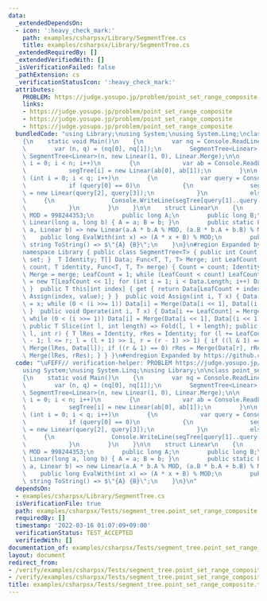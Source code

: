```yaml
---
data:
  _extendedDependsOn:
  - icon: ':heavy_check_mark:'
    path: examples/csharpsx/Library/SegmentTree.cs
    title: examples/csharpsx/Library/SegmentTree.cs
  _extendedRequiredBy: []
  _extendedVerifiedWith: []
  _isVerificationFailed: false
  _pathExtension: cs
  _verificationStatusIcon: ':heavy_check_mark:'
  attributes:
    PROBLEM: https://judge.yosupo.jp/problem/point_set_range_composite
    links:
    - https://judge.yosupo.jp/problem/point_set_range_composite
    - https://judge.yosupo.jp/problem/point_set_range_composite
    - https://judge.yosupo.jp/problem/point_set_range_composite
  bundledCode: "using Library;\nusing System;\nusing System.Linq;\nclass point_set_range_composite\n\
    {\n    static void Main()\n    {\n        var nq = Console.ReadLine().Split().Select(int.Parse).ToArray();\n\
    \        var (n, q) = (nq[0], nq[1]);\n        SegmentTree<Linear> segTree = new\
    \ SegmentTree<Linear>(n, new Linear(1, 0), Linear.Merge);\n\n        for (int\
    \ i = 0; i < n; i++)\n        {\n            var ab = Console.ReadLine().Split().Select(int.Parse).ToArray();\n\
    \            segTree[i] = new Linear(ab[0], ab[1]);\n        }\n\n        for\
    \ (int i = 0; i < q; i++)\n        {\n            var query = Console.ReadLine().Split().Select(int.Parse).ToArray();\n\
    \            if (query[0] == 0)\n            {\n                segTree[query[1]]\
    \ = new Linear(query[2], query[3]);\n            }\n            else\n       \
    \     {\n                Console.WriteLine(segTree[query[1]..query[2]].EvalWith(query[3]));\n\
    \            }\n        }\n    }\n\n    struct Linear\n    {\n        const int\
    \ MOD = 998244353;\n        public long A;\n        public long B;\n        public\
    \ Linear(long a, long b) { A = a; B = b; }\n        public static Linear Merge(Linear\
    \ a, Linear b) => new Linear(a.A * b.A % MOD, (a.B * b.A + b.B) % MOD);\n    \
    \    public long EvalWith(int x) => (A * x + B) % MOD;\n        public override\
    \ string ToString() => $\"{A} {B}\";\n    }\n}\n#region Expanded by https://github.com/kzrnm/SourceExpander\n\
    namespace Library { public class SegmentTree<T> { public int Count { get; private\
    \ set; }  T Identity; T[] Data; Func<T, T, T> Merge; int LeafCount; public SegmentTree(int\
    \ count, T identity, Func<T, T, T> merge) { Count = count; Identity = identity;\
    \ Merge = merge; LeafCount = 1; while (LeafCount < count) LeafCount <<= 1; Data\
    \ = new T[LeafCount << 1]; for (int i = 1; i < Data.Length; i++) Data[i] = identity;\
    \ }  public T this[int index] { get { return Data[LeafCount + index]; }  set {\
    \ Assign(index, value); } }  public void Assign(int i, T x) { Data[i += LeafCount]\
    \ = x; while (0 < (i >>= 1)) Data[i] = Merge(Data[i << 1], Data[(i << 1) | 1]);\
    \ }  public void Operate(int i, T x) { Data[i += LeafCount] = Merge(Data[i], x);\
    \ while (0 < (i >>= 1)) Data[i] = Merge(Data[i << 1], Data[(i << 1) | 1]); } \
    \ public T Slice(int l, int length) => Fold(l, l + length); public T Fold(int\
    \ l, int r) { T lRes = Identity, rRes = Identity; for (l += LeafCount, r += LeafCount\
    \ - 1; l <= r; l = (l + 1) >> 1, r = (r - 1) >> 1) { if ((l & 1) == 1) lRes =\
    \ Merge(lRes, Data[l]); if ((r & 1) == 0) rRes = Merge(Data[r], rRes); }  return\
    \ Merge(lRes, rRes); } } }\n#endregion Expanded by https://github.com/kzrnm/SourceExpander\n"
  code: "\uFEFF// verification-helper: PROBLEM https://judge.yosupo.jp/problem/point_set_range_composite\n\
    using System;\nusing System.Linq;\nusing Library;\n\nclass point_set_range_composite\n\
    {\n    static void Main()\n    {\n        var nq = Console.ReadLine().Split().Select(int.Parse).ToArray();\n\
    \        var (n, q) = (nq[0], nq[1]);\n        SegmentTree<Linear> segTree = new\
    \ SegmentTree<Linear>(n, new Linear(1, 0), Linear.Merge);\n\n        for (int\
    \ i = 0; i < n; i++)\n        {\n            var ab = Console.ReadLine().Split().Select(int.Parse).ToArray();\n\
    \            segTree[i] = new Linear(ab[0], ab[1]);\n        }\n\n        for\
    \ (int i = 0; i < q; i++)\n        {\n            var query = Console.ReadLine().Split().Select(int.Parse).ToArray();\n\
    \            if (query[0] == 0)\n            {\n                segTree[query[1]]\
    \ = new Linear(query[2], query[3]);\n            }\n            else\n       \
    \     {\n                Console.WriteLine(segTree[query[1]..query[2]].EvalWith(query[3]));\n\
    \            }\n        }\n    }\n\n    struct Linear\n    {\n        const int\
    \ MOD = 998244353;\n        public long A;\n        public long B;\n        public\
    \ Linear(long a, long b) { A = a; B = b; }\n        public static Linear Merge(Linear\
    \ a, Linear b) => new Linear(a.A * b.A % MOD, (a.B * b.A + b.B) % MOD);\n    \
    \    public long EvalWith(int x) => (A * x + B) % MOD;\n        public override\
    \ string ToString() => $\"{A} {B}\";\n    }\n}\n"
  dependsOn:
  - examples/csharpsx/Library/SegmentTree.cs
  isVerificationFile: true
  path: examples/csharpsx/Tests/segment_tree.point_set_range_composite.test.cs
  requiredBy: []
  timestamp: '2022-03-16 01:07:09+09:00'
  verificationStatus: TEST_ACCEPTED
  verifiedWith: []
documentation_of: examples/csharpsx/Tests/segment_tree.point_set_range_composite.test.cs
layout: document
redirect_from:
- /verify/examples/csharpsx/Tests/segment_tree.point_set_range_composite.test.cs
- /verify/examples/csharpsx/Tests/segment_tree.point_set_range_composite.test.cs.html
title: examples/csharpsx/Tests/segment_tree.point_set_range_composite.test.cs
---
```

